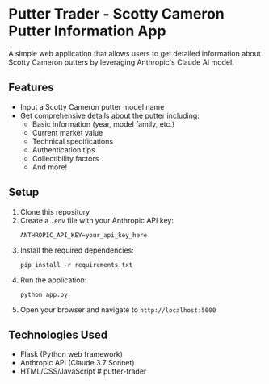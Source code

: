 # Putter Trader - Scotty Cameron Putter Information App

A simple web application that allows users to get detailed information about Scotty Cameron putters by leveraging Anthropic's Claude AI model.

## Features

- Input a Scotty Cameron putter model name
- Get comprehensive details about the putter including:
  - Basic information (year, model family, etc.)
  - Current market value
  - Technical specifications
  - Authentication tips
  - Collectibility factors
  - And more!

## Setup

1. Clone this repository
2. Create a `.env` file with your Anthropic API key:
   ```
   ANTHROPIC_API_KEY=your_api_key_here
   ```
3. Install the required dependencies:
   ```
   pip install -r requirements.txt
   ```
4. Run the application:
   ```
   python app.py
   ```
5. Open your browser and navigate to `http://localhost:5000`

## Technologies Used

- Flask (Python web framework)
- Anthropic API (Claude 3.7 Sonnet)
- HTML/CSS/JavaScript # putter-trader
